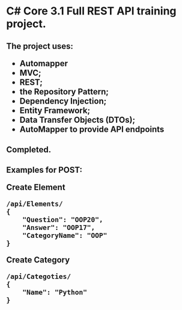 <h1>C# Core 3.1 Full REST API training project.

<h2>The project uses:


* Automapper
* MVC;
* REST;
* the Repository Pattern;
* Dependency Injection; 
* Entity Framework;
* Data Transfer Objects (DTOs);
* AutoMapper to provide API endpoints

<h2>Completed.

<h2>Examples for POST:

﻿Create Element

	/api/Elements/
	{
		"Question": "OOP20",
		"Answer": "OOP17",
		"CategoryName": "OOP"
	}

Create Category

	/api/Categoties/
	{
		"Name": "Python"
	}
